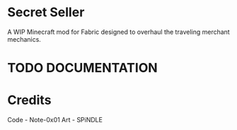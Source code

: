 # Secret Seller
A WIP Minecraft mod for Fabric designed to overhaul the traveling merchant mechanics.

# TODO DOCUMENTATION

# Credits
Code - Note-0x01
Art - SPiNDLE

